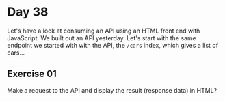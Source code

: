 # Day 38  
  
Let's have a look at consuming an API using an HTML front end with JavaScript. We built out an API yesterday. Let's start with the same endpoint we started with with the API, the `/cars` index, which gives a list of cars...  
  
## Exercise 01

Make a request to the API and display the result (response data) in HTML?  

```html
```

